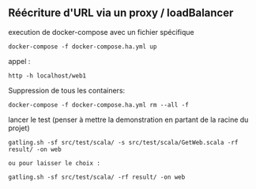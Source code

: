 ## Réécriture d'URL via un proxy / loadBalancer

execution de docker-compose avec un fichier spécifique

```shell
docker-compose -f docker-compose.ha.yml up
```

appel :

```shell
http -h localhost/web1
```


Suppression de tous les containers:

```shell
docker-compose -f docker-compose.ha.yml rm --all -f
```

lancer le test (penser à mettre la demonstration en partant de la racine du projet)
```shell
gatling.sh -sf src/test/scala/ -s src/test/scala/GetWeb.scala -rf result/ -on web

ou pour laisser le choix : 

gatling.sh -sf src/test/scala/ -rf result/ -on web
```
